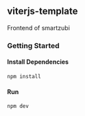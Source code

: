 ## viterjs-template

Frontend of smartzubi

### Getting Started

#### Install Dependencies

```
npm install
```

#### Run

```
npm dev
```
